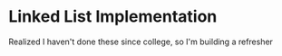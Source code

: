# Linked List Implementation
Realized I haven't done these since college, so I'm building a refresher
